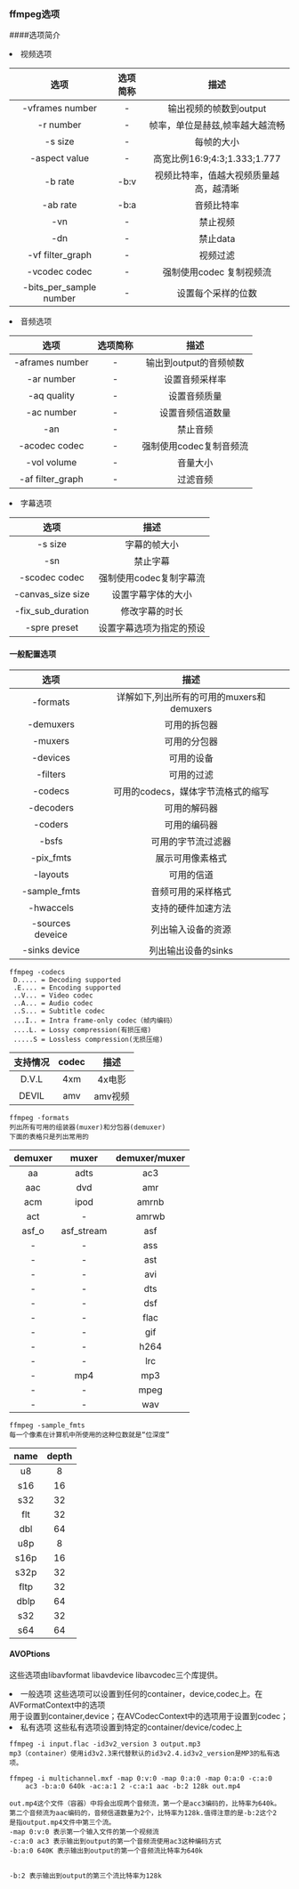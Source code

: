 ### ffmpeg选项
####选项简介
<li>视频选项

|选项|选项简称|描述|
|:---:|:---:|:---:|
|-vframes number|-|输出视频的帧数到output|
|-r number |-|帧率，单位是赫兹,帧率越大越流畅|
|-s size|-|每帧的大小|
|-aspect value|-|高宽比例16:9;4:3;1.333;1.777|
|-b rate|-b:v|视频比特率，值越大视频质量越高，越清晰|
|-ab rate|-b:a|音频比特率|
|-vn |-|禁止视频|
|-dn|-|禁止data|
|-vf filter_graph|-|视频过滤|
|-vcodec codec|-|强制使用codec 复制视频流|
|-bits_per_sample number|-|设置每个采样的位数|
<li> 音频选项

|选项|选项简称|描述|
|:---:|:---:|:---:|
|-aframes number|-|输出到output的音频帧数|
|-ar number|-|设置音频采样率|
|-aq quality|-|设置音频质量|
|-ac number|-|设置音频信道数量|
|-an|-|禁止音频|
|-acodec codec|-|强制使用codec复制音频流|
|-vol volume|-|音量大小|
|-af filter_graph|-|过滤音频|
<li>字幕选项

|选项|描述|
|:---:|:---:|
|-s size|字幕的帧大小|
|-sn |禁止字幕|
|-scodec codec|强制使用codec复制字幕流|
|-canvas_size size|设置字幕字体的大小|
|-fix_sub_duration|修改字幕的时长|
|-spre preset|设置字幕选项为指定的预设|


#### 一般配置选项
|选项|描述|
|:---:|:---:|
|-formats|详解如下,列出所有的可用的muxers和demuxers|
|-demuxers|可用的拆包器|
|-muxers|可用的分包器|
|-devices|可用的设备|
|-filters|可用的过滤|
|-codecs|可用的codecs，媒体字节流格式的缩写|
|-decoders|可用的解码器|
|-coders|可用的编码器|
|-bsfs|可用的字节流过滤器|
|-pix_fmts|展示可用像素格式|
|-layouts|可用的信道|
|-sample_fmts|音频可用的采样格式|
|-hwaccels|支持的硬件加速方法|
|-sources deveice|列出输入设备的资源|
|-sinks device|列出输出设备的sinks|


```text
ffmpeg -codecs 
 D..... = Decoding supported
 .E.... = Encoding supported
 ..V... = Video codec
 ..A... = Audio codec
 ..S... = Subtitle codec
 ...I.. = Intra frame-only codec（帧内编码）
 ....L. = Lossy compression(有损压缩)
 .....S = Lossless compression(无损压缩)

```
|支持情况|codec|描述|
|:---:|:---:|:---:|
|D.V.L|4xm|4x电影|
|DEVIL|amv|amv视频|


```text
ffmpeg -formats
列出所有可用的组装器(muxer)和分包器(demuxer)
下面的表格只是列出常用的
```
|demuxer|muxer|demuxer/muxer|
|:---:|:---:|:---:|
|aa|adts|ac3|
|aac|dvd|amr|
|acm|ipod|amrnb|
|act|-|amrwb|
|asf_o|asf_stream|asf|
|-|-|ass|
|-|-|ast|
|-|-|avi|
|-|-|dts|
|-|-|dsf|
|-|-|flac|
|-|-|gif|
|-|-|h264|
|-|-|lrc|
|-|mp4|mp3|
|-|-|mpeg|
|-|-|wav|

```text
ffmpeg -sample_fmts
每一个像素在计算机中所使用的这种位数就是“位深度”

```
|name|depth|
|:---:|:---:|
|u8|8|
|s16|16|
|s32|32|
|flt|32|
|dbl|64|
|u8p|8|
|s16p|16|
|s32p|32|
fltp|32|
dblp|64|
|s32|32|
s64|64|
#### AVOPtions
这些选项由libavformat libavdevice libavcodec三个库提供。
<li>一般选项
这些选项可以设置到任何的container，device,codec上。在AVFormatContext中的选项<br>
用于设置到container,device；在AVCodecContext中的选项用于设置到codec；
<li>私有选项
这些私有选项设置到特定的container/device/codec上

```text
ffmpeg -i input.flac -id3v2_version 3 output.mp3
mp3（container）使用id3v2.3来代替默认的id3v2.4.id3v2_version是MP3的私有选项。
```
```text
ffmpeg -i multichannel.mxf -map 0:v:0 -map 0:a:0 -map 0:a:0 -c:a:0 
    ac3 -b:a:0 640k -ac:a:1 2 -c:a:1 aac -b:2 128k out.mp4

out.mp4这个文件（容器）中将会出现两个音频流，第一个是acc3编码的，比特率为640k。
第二个音频流为aac编码的，音频信道数量为2个，比特率为128k.值得注意的是-b:2这个2
是指output.mp4文件中第三个流。
-map 0:v:0 表示第一个输入文件的第一个视频流
-c:a:0 ac3 表示输出到output的第一个音频流使用ac3这种编码方式
-b:a:0 640K 表示输出到output的第一个音频流比特率为640k


-b:2 表示输出到output的第三个流比特率为128k
```